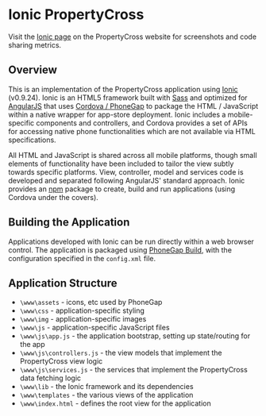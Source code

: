 # Ionic PropertyCross

Visit the [Ionic page](http://propertycross.com/ionic/) on the PropertyCross website for screenshots and code sharing metrics.

## Overview

This is an implementation of the PropertyCross application using [Ionic](http://ionicframework.com) (v0.9.24).  Ionic is an HTML5 framework built with [Sass](http://sass-lang.com) and optimized for [AngularJS](http://angularjs.org) that uses [Cordova / PhoneGap](http://phonegap.com) to package the HTML / JavaScript within a native wrapper for app-store deployment.  Ionic includes a mobile-specific components and controllers, and Cordova provides a set of APIs for accessing native phone functionalities which are not available via HTML specifications.

All HTML and JavaScript is shared across all mobile platforms, though small elements of functionality have been included to tailor the view subtly towards specific platforms.  View, controller, model and services code is developed and separated following AngularJS' standard approach.  Ionic provides an [npm](http://www.npmjs.org) package to create, build and run applications (using Cordova under the covers).

## Building the Application

Applications developed with Ionic can be run directly within a web browser control.  The application is packaged using [PhoneGap Build](https://build.phonegap.com), with the configuration specified in the `config.xml` file.

## Application Structure

+ `\www\assets` - icons, etc used by PhoneGap
+ `\www\css` - application-specific styling
+ `\www\img` - application-specific images
+ `\www\js` - application-specific JavaScript files
+ `\www\js\app.js` - the application bootstrap, setting up state/routing for the app
+ `\www\js\controllers.js` - the view models that implement the PropertyCross view logic
+ `\www\js\services.js` - the services that implement the PropertyCross data fetching logic
+ `\www\lib` - the Ionic framework and its dependencies
+ `\www\templates` - the various views of the application
+ `\www\index.html` - defines the root view for the application